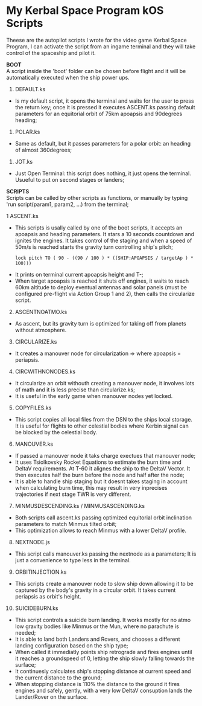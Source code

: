# My Kerbal Space Program kOS Scripts

Theese are the autopilot scripts I wrote for the video game Kerbal Space Program, I can activate the script from an ingame terminal and they will take control of the spaceship and pilot it.

**BOOT**<br>
A script inside the 'boot' folder can be chosen before flight and it will be automatically executed when the ship power ups.

1. DEFAULT.ks
  - Is my default script, it opens the terminal and waits for the user to press the return key; once it is pressed it executes ASCENT.ks passing default parameters for an equitorial orbit of 75km apoapsis and 90degrees heading;
1. POLAR.ks
  - Same as default, but it passes parameters for a polar orbit: an heading of almost 360degrees;
1. JOT.ks
  - Just Open Terminal: this script does nothing, it just opens the terminal. Usueful to put on second stages or landers;

**SCRIPTS**<br>
Scripts can be called by other scripts as functions, or manually by typing 'run script(param1, param2, ...) from the terminal;

1 ASCENT.ks
  - This scripts is usally called by one of the boot scripts, it accepts an apoapsis and heading parameters. It stars a 10 seconds countdown and ignites the engines. It takes control of the staging and when a speed of 50m/s is reached starts the gravity turn controlling ship's pitch;
  	```
    lock pitch TO ( 90 - ((90 / 100 ) * ((SHIP:APOAPSIS / targetAp ) * 100)))
    ```
  - It prints on terminal current apoapsis height and T-;
  - When target apoapsis is reached it shuts off engines, it waits to reach 60km altitude to deploy eventual antennas and solar panels (must be configured pre-flight via Action Group 1 and 2), then calls the circularize script.
2. ASCENTNOATMO.ks
  - As ascent, but its gravity turn is optimized for taking off from planets without atmosphere.
3. CIRCULARIZE.ks
  - It creates a manouver node for circularization => where apoapsis = periapsis.
4. CIRCWITHNONODES.ks
  - It circularize an orbit withouth creating a manouver node, it involves lots of math and it is less precise than circularize.ks;
  - It is useful in the early game when manouver nodes yet locked.
5. COPYFILES.ks
  - This script copies all local files from the DSN to the ships local storage. It is useful for flights to other celestial bodies where Kerbin signal can be blocked by the celestial body.
6. MANOUVER.ks
  - If passed a manouver node it taks charge exectues that manouver node;
  - It uses Tsiolkovsky Rocket Equations to extimate the burn time and DeltaV requirements. At T-60 it alignes the ship to the DeltaV Vector. It then executes half the burn before the node and half after the node;  
  - It is able to handle ship staging but it doesnt takes staging in account when calculating burn time, this may result in very inprecises trajectories if next stage TWR is very different.
7. MINMUSDESCENDING.ks / MINMUSASCENDING.ks
  - Both scripts call ascent.ks passing optimized equitorial orbit inclination parameters to match Minmus tilted orbit;
  - This optimization allows to reach Minmus with a lower DeltaV profile.
8. NEXTNODE.js
  - This script calls manouver.ks passing the nextnode as a parameters; It is just a convenience to type less in the terminal.
9. ORBITINJECTION.ks
  - This scripts create a manouver node to slow ship down allowing it to be captured by the body's gravity in a circular orbit. It takes current periapsis as orbit's height.
10. SUICIDEBURN.ks
  - This script controls a suicide burn landing. It works mostly for no atmo low gravity bodies like Minmus or the Mun, where no parachute is needed;
  - It is able to land both Landers and Rovers, and chooses a different landing configuration based on the ship type;
  - When called it immediatly points ship retrograde and fires engines until it reaches a groundspeed of 0, letting the ship slowly falling towards the surface;
  - It continuesly calculates ship's stopping distance at current speed and the current distance to the ground;
  - When stopping distance is 110% the distance to the ground it fires engines and safely, gently, with a very low DeltaV consuption lands the Lander/Rover on the surface.

